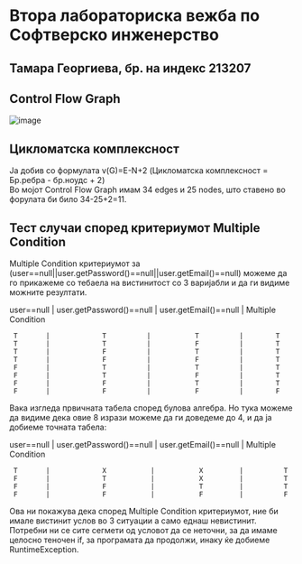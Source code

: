 # Втора лабораториска вежба по Софтверско инженерство

Тамара Георгиева, бр. на индекс 213207
----

Control Flow Graph
-----------------------

![image](https://github.com/TamaraGeorgieva/SI_2023_lab2_213207/assets/128751939/122889d2-a79b-479f-b77c-ff7a3519ba3d)

Цикломатска комплексност
--
Ја добив со формулата v(G)=E-N+2 (Цикломатска комплексност = Бр.ребра - бр.ноудс + 2)  
Во мојот Сontrol Flow Graph имам 34 edges и 25 nodes, што ставено во форулата би било 34-25+2=11.


Тест случаи според критериумот Multiple Condition
---------------------------------------------------------
Multiple Condition критериумот за (user==null||user.getPassword()==null||user.getEmail()==null) можеме да го прикажеме со тебаела на вистинитост со 3 варијабли и да ги видиме можните резултати.

user==null | user.getPassword()==null | user.getEmail()==null | Multiple Condition 

     T       |             T          |           T          |        T           
     T       |             T          |           F          |        T           
     T       |             F          |           T          |        T           
     T       |             F          |           F          |        T           
     F       |             T          |           T          |        T           
     F       |             T          |           F          |        T           
     F       |             F          |           T          |        T           
     F       |             F          |           F          |        F   
     
Вака изгледа првичната табела според булова алгебра.
Но тука можеме да видиме дека овие 8 изрази можеме да ги доведеме до 4, и да ја добиеме точната табела:

user==null | user.getPassword()==null | user.getEmail()==null | Multiple Condition 

     T       |             X           |           X         |          T           
     F       |             T           |           X         |          T                    
     F       |             F           |           T         |          T           
     F       |             F           |           F         |          F          
   
Ова ни покажува дека според Multiple Condition критериумот, ние би имале вистинит услов во 3 ситуации а само еднаш невистинит. Потребни ни се сите сегмети од условот да се неточни, за да имаме целосно теночен if, за програмата да продолжи, инаку ќе добиеме  RuntimeException.
